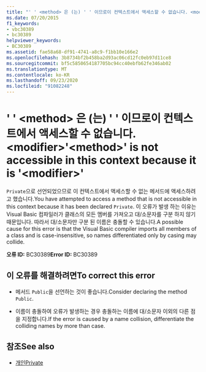```yaml
---
title: "' ' <method> 은 (는) ' ' 이므로이 컨텍스트에서 액세스할 수 없습니다. <modifier>"
ms.date: 07/20/2015
f1_keywords:
- vbc30389
- bc30389
helpviewer_keywords:
- BC30389
ms.assetid: fae58a68-df91-4741-a8c9-f1bb10e166e2
ms.openlocfilehash: 3b8734bf2b458ba2d93ac06cd12fc0eb97d11ce8
ms.sourcegitcommit: bf5c5850654187705bc94cc40ebfb62fe346ab02
ms.translationtype: MT
ms.contentlocale: ko-KR
ms.lasthandoff: 09/23/2020
ms.locfileid: "91082248"
---
```

# <a name="method-is-not-accessible-in-this-context-because-it-is-modifier"></a><span data-ttu-id="bf154-102">' ' \<method> 은 (는) ' ' 이므로이 컨텍스트에서 액세스할 수 없습니다. \<modifier></span><span class="sxs-lookup"><span data-stu-id="bf154-102">'\<method>' is not accessible in this context because it is '\<modifier>'</span></span>

<span data-ttu-id="bf154-103">`Private`으로 선언되었으므로 이 컨텍스트에서 액세스할 수 없는 메서드에 액세스하려고 했습니다.</span><span class="sxs-lookup"><span data-stu-id="bf154-103">You have attempted to access a method that is not accessible in this context because it has been declared `Private`.</span></span> <span data-ttu-id="bf154-104">이 오류가 발생 하는 이유는 Visual Basic 컴파일러가 클래스의 모든 멤버를 가져오고 대/소문자를 구분 하지 않기 때문입니다. 따라서 대/소문자만 구분 된 이름은 충돌할 수 있습니다.</span><span class="sxs-lookup"><span data-stu-id="bf154-104">A possible cause for this error is that the Visual Basic compiler imports all members of a class and is case-insensitive, so names differentiated only by casing may collide.</span></span>  
  
 <span data-ttu-id="bf154-105">**오류 ID:** BC30389</span><span class="sxs-lookup"><span data-stu-id="bf154-105">**Error ID:** BC30389</span></span>  
  
## <a name="to-correct-this-error"></a><span data-ttu-id="bf154-106">이 오류를 해결하려면</span><span class="sxs-lookup"><span data-stu-id="bf154-106">To correct this error</span></span>  
  
- <span data-ttu-id="bf154-107">메서드 `Public`을 선언하는 것이 좋습니다.</span><span class="sxs-lookup"><span data-stu-id="bf154-107">Consider declaring the method `Public`.</span></span>  
  
- <span data-ttu-id="bf154-108">이름이 충돌하여 오류가 발생하는 경우 충돌하는 이름에 대/소문자 이외의 다른 점을 지정합니다.</span><span class="sxs-lookup"><span data-stu-id="bf154-108">If the error is caused by a name collision, differentiate the colliding names by more than case.</span></span>  
  
## <a name="see-also"></a><span data-ttu-id="bf154-109">참조</span><span class="sxs-lookup"><span data-stu-id="bf154-109">See also</span></span>

- [<span data-ttu-id="bf154-110">개인</span><span class="sxs-lookup"><span data-stu-id="bf154-110">Private</span></span>](../language-reference/modifiers/private.md)
